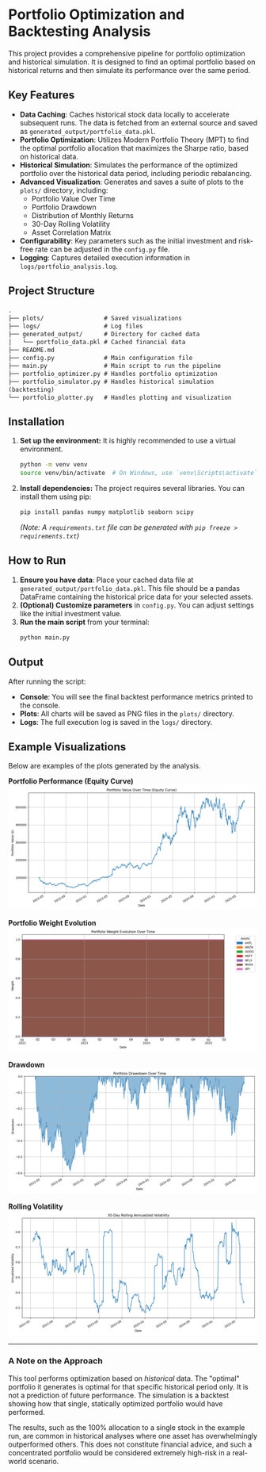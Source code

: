 # Portfolio Optimization and Backtesting Analysis

This project provides a comprehensive pipeline for portfolio optimization and historical simulation. It is designed to find an optimal portfolio based on historical returns and then simulate its performance over the same period.

## Key Features

- **Data Caching**: Caches historical stock data locally to accelerate subsequent runs. The data is fetched from an external source and saved as `generated_output/portfolio_data.pkl`.
- **Portfolio Optimization**: Utilizes Modern Portfolio Theory (MPT) to find the optimal portfolio allocation that maximizes the Sharpe ratio, based on historical data.
- **Historical Simulation**: Simulates the performance of the optimized portfolio over the historical data period, including periodic rebalancing.
- **Advanced Visualization**: Generates and saves a suite of plots to the `plots/` directory, including:
  - Portfolio Value Over Time
  - Portfolio Drawdown
  - Distribution of Monthly Returns
  - 30-Day Rolling Volatility
  - Asset Correlation Matrix
- **Configurability**: Key parameters such as the initial investment and risk-free rate can be adjusted in the `config.py` file.
- **Logging**: Captures detailed execution information in `logs/portfolio_analysis.log`.

## Project Structure

```
.
├── plots/                 # Saved visualizations
├── logs/                  # Log files
├── generated_output/      # Directory for cached data
│   └── portfolio_data.pkl # Cached financial data
├── README.md
├── config.py              # Main configuration file
├── main.py                # Main script to run the pipeline
├── portfolio_optimizer.py # Handles portfolio optimization
├── portfolio_simulator.py # Handles historical simulation (backtesting)
└── portfolio_plotter.py   # Handles plotting and visualization
```

## Installation

1.  **Set up the environment:**
    It is highly recommended to use a virtual environment.
    ```bash
    python -m venv venv
    source venv/bin/activate  # On Windows, use `venv\Scripts\activate`
    ```
2.  **Install dependencies:**
    The project requires several libraries. You can install them using pip:
    ```bash
    pip install pandas numpy matplotlib seaborn scipy
    ```
    *(Note: A `requirements.txt` file can be generated with `pip freeze > requirements.txt`)*

## How to Run

1.  **Ensure you have data**: Place your cached data file at `generated_output/portfolio_data.pkl`. This file should be a pandas DataFrame containing the historical price data for your selected assets.
2.  **(Optional) Customize parameters** in `config.py`. You can adjust settings like the initial investment value.
3.  **Run the main script** from your terminal:
    ```bash
    python main.py
    ```

## Output

After running the script:
-   **Console**: You will see the final backtest performance metrics printed to the console.
-   **Plots**: All charts will be saved as PNG files in the `plots/` directory.
-   **Logs**: The full execution log is saved in the `logs/` directory.

## Example Visualizations

Below are examples of the plots generated by the analysis.

**Portfolio Performance (Equity Curve)**
![Portfolio Performance](plots/portfolio_performance.png)

**Portfolio Weight Evolution**
![Portfolio Weight Evolution](plots/weight_evolution.png)

**Drawdown**
![Drawdown](plots/drawdown.png)

**Rolling Volatility**
![Rolling Volatility](plots/rolling_volatility.png)

---

### A Note on the Approach

This tool performs optimization based on *historical* data. The "optimal" portfolio it generates is optimal for that specific historical period only. It is not a prediction of future performance. The simulation is a backtest showing how that single, statically optimized portfolio would have performed.

The results, such as the 100% allocation to a single stock in the example run, are common in historical analyses where one asset has overwhelmingly outperformed others. This does not constitute financial advice, and such a concentrated portfolio would be considered extremely high-risk in a real-world scenario. 